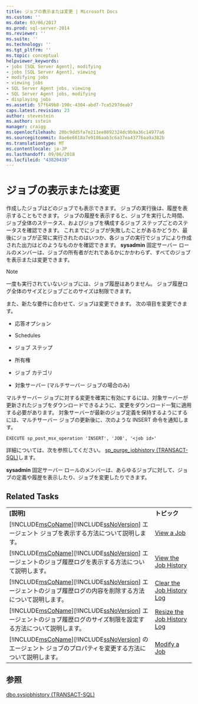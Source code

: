 ```yaml
---
title: ジョブの表示または変更 | Microsoft Docs
ms.custom: ''
ms.date: 03/06/2017
ms.prod: sql-server-2014
ms.reviewer: ''
ms.suite: ''
ms.technology: ''
ms.tgt_pltfrm: ''
ms.topic: conceptual
helpviewer_keywords:
- jobs [SQL Server Agent], modifying
- jobs [SQL Server Agent], viewing
- modifying jobs
- viewing jobs
- SQL Server Agent jobs, viewing
- SQL Server Agent jobs, modifying
- displaying jobs
ms.assetid: 57f649b8-190c-4304-abd7-7ca5297deab7
caps.latest.revision: 23
author: stevestein
ms.author: sstein
manager: craigg
ms.openlocfilehash: 20bc9dd5fa7e211ee0892324dc9b9a36c14977a6
ms.sourcegitcommit: 8ae6e6618a7e9186aab3c6a37ea43776aa9a382b
ms.translationtype: MT
ms.contentlocale: ja-JP
ms.lasthandoff: 09/06/2018
ms.locfileid: "43820438"
---
```

# <a name="view-or-modify-jobs"></a>ジョブの表示または変更
  作成したジョブはどのジョブでも表示できます。 ジョブの実行後は、履歴を表示することもできます。 ジョブの履歴を表示すると、ジョブを実行した時間、ジョブ全体のステータス、およびジョブを構成するジョブ ステップごとのステータスを確認できます。 これまでにジョブが失敗したことがあるかどうか、最後にジョブが正常に実行されたのはいつか、各ジョブの実行でジョブにより作成された出力はどのようなものかを確認できます。 **sysadmin** 固定サーバー ロールのメンバーは、ジョブの所有者がだれであるかにかかわらず、すべてのジョブを表示または変更できます。  
  
> [!NOTE]  
>  一度も実行されていないジョブには、ジョブ履歴はありません。 ジョブ履歴ログ全体のサイズとジョブごとのサイズは制限できます。  
  
 また、新たな要件に合わせて、ジョブは変更できます。 次の項目を変更できます。  
  
-   応答オプション  
  
-   Schedules  
  
-   ジョブ ステップ  
  
-   所有権  
  
-   ジョブ カテゴリ  
  
-   対象サーバー (マルチサーバー ジョブの場合のみ)  
  
 マルチサーバー ジョブに対する変更を確実に有効にするには、対象サーバーが更新されたジョブをダウンロードできるように、変更をダウンロード一覧に適用する必要があります。 対象サーバーが最新のジョブ定義を保持するようにするには、マルチサーバー ジョブの更新後に、次のような INSERT 命令を通知します。  
  
```  
EXECUTE sp_post_msx_operation 'INSERT', 'JOB', '<job id>'  
```  
  
 詳細については、次を参照してください。 [sp_purge_jobhistory &#40;TRANSACT-SQL&#41;](/sql/relational-databases/system-stored-procedures/sp-purge-jobhistory-transact-sql)します。  
  
 **sysadmin** 固定サーバー ロールのメンバーは、あらゆるジョブに対して、ジョブの定義や履歴を表示したり、ジョブを変更したりできます。  
  
## <a name="related-tasks"></a>Related Tasks  
  
|||  
|-|-|  
|**[説明]**|**トピック**|  
|[!INCLUDE[msCoName](../../../includes/msconame-md.md)][!INCLUDE[ssNoVersion](../../../includes/ssnoversion-md.md)] エージェント ジョブを表示する方法について説明します。|[View a Job](view-a-job.md)|  
|[!INCLUDE[msCoName](../../../includes/msconame-md.md)][!INCLUDE[ssNoVersion](../../../includes/ssnoversion-md.md)] エージェントのジョブ履歴ログを表示する方法について説明します。|[View the Job History](view-the-job-history.md)|  
|[!INCLUDE[msCoName](../../../includes/msconame-md.md)][!INCLUDE[ssNoVersion](../../../includes/ssnoversion-md.md)] エージェントのジョブ履歴ログの内容を削除する方法について説明します。|[Clear the Job History Log](clear-the-job-history-log.md)|  
|[!INCLUDE[msCoName](../../../includes/msconame-md.md)][!INCLUDE[ssNoVersion](../../../includes/ssnoversion-md.md)] エージェントのジョブ履歴ログのサイズ制限を設定する方法について説明します。|[Resize the Job History Log](resize-the-job-history-log.md)|  
|[!INCLUDE[msCoName](../../../includes/msconame-md.md)][!INCLUDE[ssNoVersion](../../../includes/ssnoversion-md.md)] のエージェント ジョブのプロパティを変更する方法について説明します。|[Modify a Job](modify-a-job.md)|  
  
## <a name="see-also"></a>参照  
 [dbo.sysjobhistory &#40;TRANSACT-SQL&#41;](/sql/relational-databases/system-tables/dbo-sysjobhistory-transact-sql)  
  
  
